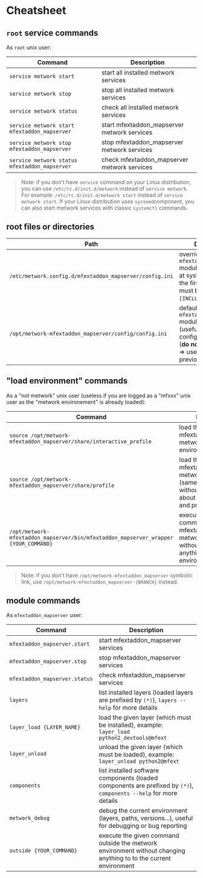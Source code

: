 # Cheatsheet



## `root` service commands

As `root` unix user:

| Command | Description |
| --- | --- |
| `service metwork start` | start all installed metwork services |
| `service metwork stop` | stop all installed metwork services |
| `service metwork status` | check all installed metwork services |
| `service metwork start mfextaddon_mapserver` | start mfextaddon_mapserver metwork services |
| `service metwork stop mfextaddon_mapserver` | stop mfextaddon_mapserver metwork services |
| `service metwork status mfextaddon_mapserver` | check mfextaddon_mapserver metwork services |

> Note: if you don't have `service` command on your Linux distribution, you can use `/etc/rc.d/init.d/metwork` instead of `service metwork`. For example: `/etc/rc.d/init.d/metwork start` instead of `service metwork start`. If your Linux distribution uses `systemd`component, you can also start metwork services with classic `systemctl` commands.



## root files or directories

| Path | Description |
| --- | --- |
| `/etc/metwork.config.d/mfextaddon_mapserver/config.ini` | override the `mfextaddon_mapserver` module configuration at system level (note: the first line of this file must be `[INCLUDE_config.ini]`) |
| `/opt/metwork-mfextaddon_mapserver/config/config.ini` | default `mfextaddon_mapserver` module configuration (useful to see all configuration options) (**do not edit this file** => use the overriding previous file) |


## "load environment" commands

As a "not metwork" unix user (useless if you are logged as a "mfxxx" unix user as the "metwork environement" is already loaded):

| Command | Description |
| --- | --- |
| `source /opt/metwork-mfextaddon_mapserver/share/interactive_profile` | load the mfextaddon_mapserver metwork interactive environment |
| `source /opt/metwork-mfextaddon_mapserver/share/profile` | load the mfextaddon_mapserver metwork environment (same as above but without fancy stuff about banner, colors and prompt) |
| `/opt/metwork-mfextaddon_mapserver/bin/mfextaddon_mapserver_wrapper {YOUR_COMMAND}`| execute the given command in the mfextaddon_mapserver metwork environment without changing anything to the current environment |

> Note: if you don't have `/opt/metwork-mfextaddon_mapserver` symbolic link, use `/opt/metwork-mfextaddon_mapserver-{BRANCH}` instead.

## module commands


As `mfextaddon_mapserver` user:


| Command | Description |
| --- | --- |
| `mfextaddon_mapserver.start` | start mfextaddon_mapserver services |
| `mfextaddon_mapserver.stop` | stop mfextaddon_mapserver services |
| `mfextaddon_mapserver.status` | check mfextaddon_mapserver services |
| `layers` | list installed layers (loaded layers are prefixed by `(*)`), `layers --help` for more details |
| `layer_load {LAYER_NAME}` | load the given layer (which must be installed), example: `layer_load python2_devtools@mfext` |
| `layer_unload` | unload the given layer (which must be loaded), example: `layer_unload python2@mfext` |
| `components` | list installed software components (loaded components are prefixed by `(*)`), `components --help` for more details |
| `metwork_debug` | debug the current environment (layers, paths, versions...), useful for debugging or bug reporting |
| `outside {YOUR_COMMAND}`| execute the given command outside the metwork environment without changing anything to to the current environment |




